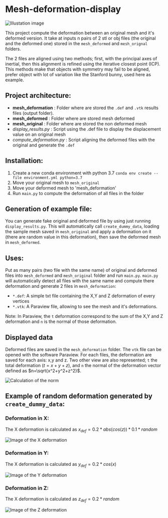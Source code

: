 # Mesh-deformation-display
![Illustation image](https://github.com/lerouxl/Mesh-deformation-display/blob/main/imgs/bunny_normal.png)

This project compute the deformation between an original mesh and it's deformed version.
It take at inputs n pairs of 2 stl or obj files (the original and the deformed one) stored in the `mesh_deformed` and 
`mesh_orignal` folders.

The 2 files are aligned using two methods; first, with the principal axes of inertial, then this alignment is refined 
using the iterative closest point (ICP). This methods make that objects with symmetry may fail to be aligned, prefer 
object with lot of variation like the Stanford bunny, used here as example.

## Project architecture:
- **mesh_deformation** : Folder where are stored the `.def` and `.vtk` results files (output folder). 
- **mesh_deformed** : Folder where are stored mesh deformed
- **mesh_original** : Folder where are stored the non deformed mesh
- *display_results.py* : Script using the .def file to display the displacement value on an original mesh
- *compute_deformation.py* : Script aligning the deformed files with the original and generate the `.def`

## Installation:
1. Create a new conda environment with python 3.7
`conda env create --file environment.yml python=3.7`
1. Move your original mesh to `mesh_original`
1. Move your deformed mesh to 'mesh_deformation'
1. Run `main.py` to compute the deformation of all files in the folder

## Generation of example file:
You can generate fake original and deformed file by using just running `display_results.py`. This will automatically 
call `create_dummy_data`, loading the sample mesh saved in `mesh_original` and apply a deformation on it (there are 
random value in this deformation), then save the deformed mesh in `mesh_deformed`.

## Uses:
Put as many pairs (two file with the same name) of original and deformed files into `mesh_deformed` and `mesh_original` 
folder and run `main.py`.
`main.py` will automatically detect all files with the same name and compute there deformation and generate 2 files in
`mesh_deformation`:
- `*.def`: A simple txt file containing the X,Y and Z deformation of every vertices
- `*.vtk`: A Paraview file, allowing to see the mesh and it's deformations.

Note:
In Paraview, the `t` deformation correspond to the sum of the X,Y and Z deformation and `n` is the normal of those 
deformation.

## Displayed data
Deformed files are saved in the `mesh_deformation` folder. The `vtk` file can be opened with the software Paraview.
For each files, the deformation are saved for each axis: x,y and z. Two other view are also represented;
`t` the total deformation ($t=x+y+z$), and `n` the normal of the deformation vector defined as $n=\sqrt{x^2+y^2+z^2}$.

![Calculation of the norm](https://github.com/lerouxl/Mesh-deformation-display/blob/main/imgs/Normal_calculation.png)

## Example of random deformation generated by `create_dummy_data`:

### Deformation in X: 
The X deformation is calculated as $x_{def} = 0.2*abs(cos(z)) * 0.1 * random$

![Image of the X deformation](https://github.com/lerouxl/Mesh-deformation-display/blob/main/imgs/X.png)

### Deformation in Y: 
The X deformation is calculated as $y_{def} = 0.2*cos(x)$

![Image of the Y deformation](https://github.com/lerouxl/Mesh-deformation-display/blob/main/imgs/Y.png)

### Deformation in Z: 
The X deformation is calculated as $z_{def} = 0.2*random$

![Image of the Z deformation](https://github.com/lerouxl/Mesh-deformation-display/blob/main/imgs/Z.png)
